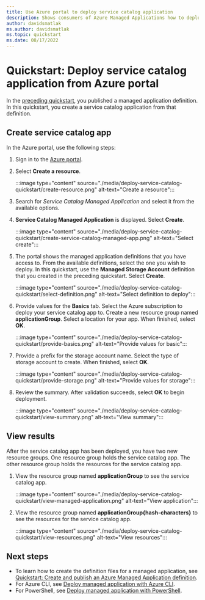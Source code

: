 ```yaml
---
title: Use Azure portal to deploy service catalog application
description: Shows consumers of Azure Managed Applications how to deploy a service catalog application from the Azure portal.
author: davidsmatlak
ms.author: davidsmatlak
ms.topic: quickstart
ms.date: 08/17/2022
---
```


# Quickstart: Deploy service catalog application from Azure portal

In the [preceding quickstart](publish-service-catalog-app.md), you published a managed application definition. In this quickstart, you create a service catalog application from that definition.

## Create service catalog app

In the Azure portal, use the following steps:

1. Sign in to the [Azure portal](https://portal.azure.com).
1. Select **Create a resource**.

   :::image type="content" source="./media/deploy-service-catalog-quickstart/create-resource.png" alt-text="Create a resource":::

1. Search for _Service Catalog Managed Application_ and select it from the available options.

1. **Service Catalog Managed Application** is displayed. Select **Create**.

   :::image type="content" source="./media/deploy-service-catalog-quickstart/create-service-catalog-managed-app.png" alt-text="Select create":::

1. The portal shows the managed application definitions that you have access to. From the available definitions, select the one you wish to deploy. In this quickstart, use the **Managed Storage Account** definition that you created in the preceding quickstart. Select **Create**.

   :::image type="content" source="./media/deploy-service-catalog-quickstart/select-definition.png" alt-text="Select definition to deploy":::

1. Provide values for the **Basics** tab. Select the Azure subscription to deploy your service catalog app to. Create a new resource group named **applicationGroup**. Select a location for your app. When finished, select **OK**.

   :::image type="content" source="./media/deploy-service-catalog-quickstart/provide-basics.png" alt-text="Provide values for basic":::

1. Provide a prefix for the storage account name. Select the type of storage account to create. When finished, select **OK**.

   :::image type="content" source="./media/deploy-service-catalog-quickstart/provide-storage.png" alt-text="Provide values for storage":::

1. Review the summary. After validation succeeds, select **OK** to begin deployment.

   :::image type="content" source="./media/deploy-service-catalog-quickstart/view-summary.png" alt-text="View summary":::

## View results

After the service catalog app has been deployed, you have two new resource groups. One resource group holds the service catalog app. The other resource group holds the resources for the service catalog app.

1. View the resource group named **applicationGroup** to see the service catalog app.

   :::image type="content" source="./media/deploy-service-catalog-quickstart/view-managed-application.png" alt-text="View application":::

1. View the resource group named **applicationGroup{hash-characters}** to see the resources for the service catalog app.

   :::image type="content" source="./media/deploy-service-catalog-quickstart/view-resources.png" alt-text="View resources":::

## Next steps

- To learn how to create the definition files for a managed application, see [Quickstart: Create and publish an Azure Managed Application definition](publish-service-catalog-app.md).
- For Azure CLI, see [Deploy managed application with Azure CLI](./scripts/managed-application-cli-sample-create-application.md).
- For PowerShell, see [Deploy managed application with PowerShell](./scripts/managed-application-poweshell-sample-create-application.md).
